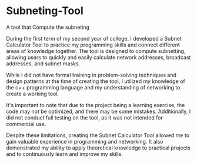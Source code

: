 # Subneting-Tool
A tool that Compute the subneting

During the first term of my second year of college, I developed a Subnet Calculator Tool to practice my programming skills and connect different areas of knowledge together. The tool is designed to compute subnetting, allowing users to quickly and easily calculate network addresses, broadcast addresses, and subnet masks.

While I did not have formal training in problem-solving techniques and design patterns at the time of creating the tool, I utilized my knowledge of the c++ programming language and my understanding of networking to create a working tool. 

It's important to note that due to the project being a learning exercise, the code may not be optimized, and there may be some mistakes. Additionally, I did not conduct full testing on the tool, as it was not intended for commercial use.

Despite these limitations, creating the Subnet Calculator Tool allowed me to gain valuable experience in programming and networking. It also demonstrated my ability to apply theoretical knowledge to practical projects and to continuously learn and improve my skills.
